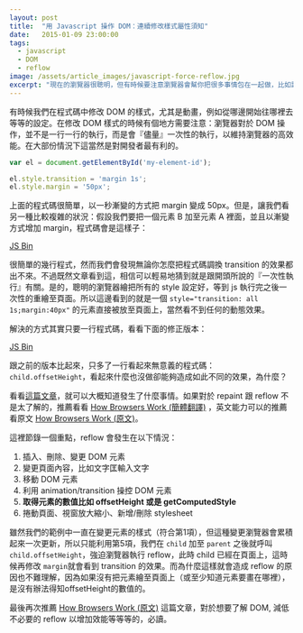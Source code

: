 ```yaml
---
layout: post
title:  "用 Javascript 操作 DOM：連續修改樣式屬性須知"
date:   2015-01-09 23:00:00
tags: 
  - javascript
  - DOM
  - reflow
image: /assets/article_images/javascript-force-reflow.jpg
excerpt: "現在的瀏覽器很聰明，但有時候要注意瀏覽器會幫你把很多事情包在一起做，比如說連續的 DOM 的樣式操作。那如果我們想要分開做呢？"
---
```


有時候我們在程式碼中修改 DOM 的樣式，尤其是動畫，例如從哪邊開始往哪裡去等等的設定。在修改 DOM 樣式的時候有個地方需要注意：瀏覽器對於 DOM 操作，並不是一行一行的執行，而是會『儘量』一次性的執行，以維持瀏覽器的高效能。在大部份情況下這當然是對開發者最有利的。

```javascript
var el = document.getElementById('my-element-id'); 

el.style.transition = 'margin 1s';
el.style.margin = '50px';
```

上面的程式碼很簡單，以一秒漸變的方式把 margin 變成 50px。但是，讓我們看另一種比較複雜的狀況：假設我們要把一個元素 B 加至元素 A 裡面，並且以漸變方式增加 margin，程式碼會是這樣子：

<a class="jsbin-embed" href="http://jsbin.com/bodide/2/embed?js,output">JS Bin</a><script src="http://static.jsbin.com/js/embed.js"></script>

很簡單的幾行程式，然而我們會發現無論你怎麼把程式碼調換 transition 的效果都出不來。不過既然文章看到這，相信可以輕易地猜到就是跟開頭所說的『一次性執行』有關。是的，聰明的瀏覽器繪把所有的 style 設定好，等到 js 執行完之後一次性的重繪至頁面。所以這邊看到的就是一個 `style="transition: all 1s;margin:40px"` 的元素直接被放至頁面上，當然看不到任何的動態效果。

解決的方式其實只要一行程式碼，看看下面的修正版本：

<a class="jsbin-embed" href="http://jsbin.com/bodide/4/embed?js,output">JS Bin</a><script src="http://static.jsbin.com/js/embed.js"></script>

跟之前的版本比起來，只多了一行看起來無意義的程式碼： `child.offsetHeight`，看起來什麼也沒做卻能夠造成如此不同的效果，為什麼？

看看[這篇文章](http://blog.letitialew.com/post/30425074101/repaints-and-reflows-manipulating-the-dom)，就可以大概知道發生了什麼事情。如果對於 repaint 跟 reflow 不是太了解的，推薦看看 [How Browsers Work (簡體翻譯)](http://blog.csdn.net/zzzaquarius/article/details/6532299) ，英文能力可以的推薦看原文 [How Browsers Work (原文)](http://www.html5rocks.com/en/tutorials/internals/howbrowserswork/)。

這裡節錄一個重點，reflow 會發生在以下情況：

1. 插入、刪除、變更 DOM 元素
2. 變更頁面內容，比如文字匡輸入文字
3. 移動 DOM 元素
4. 利用 animation/transition 操控 DOM 元素
5. **取得元素的數值比如 offsetHeight 或是 getComputedStyle**
6. 捲動頁面、視窗放大縮小、新增/刪除 stylesheet

雖然我們的範例中一直在變更元素的樣式（符合第1項），但這種變更瀏覽器會累積起來一次更新，所以只能利用第5項，我們在 `child` 加至 `parent` 之後就呼叫 `child.offsetHeight`，強迫瀏覽器執行 reflow，此時 child 已經在頁面上，這時候再修改 `margin`就會看到 transition 的效果。而為什麼這樣就會造成 reflow 的原因也不難理解，因為如果沒有把元素繪至頁面上（或至少知道元素要畫在哪裡），是沒有辦法得知offsetHeight的數值的。

最後再次推薦 [How Browsers Work (原文)](http://www.html5rocks.com/en/tutorials/internals/howbrowserswork/) 這篇文章，對於想要了解
 DOM, 減低不必要的 reflow 以增加效能等等等的，必讀。


